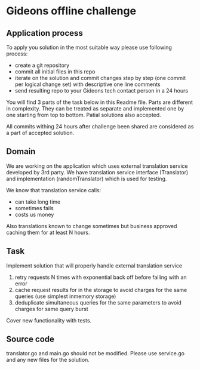 # Gideons offline challenge

## Application process

To apply you solution in the most suitable way please use following process:
* create a git repository
* commit all initial files in this repo
* iterate on the solution and commit changes step by step (one commit per logical change set) with descriptive one line comments
* send resulting repo to your Gideons tech contact person in a 24 hours

You will find 3 parts of the task below in this Readme file. Parts are different in complexity.
They can be treated as separate and implemented one by one starting from top to bottom.
Patial solutions also accepted.

All commits withing 24 hours after challenge been shared are considered as a part of accepted solution.

## Domain

We are working on the application which uses external translation service developed by 3rd party. We have translation service interface (Translator) and implementation (randomTranslator) which is used for testing.

We know that translation service calls:
* can take long time
* sometimes fails
* costs us money

Also translations known to change sometimes but business approved caching them for at least N hours.

## Task

Implement solution that will properly handle external translation service
1. retry requests N times with exponential back off before failing with an error
2. cache request results for in the storage to avoid charges for the same queries (use simplest inmemory storage)
3. deduplicate simultaneous queries for the same parameters to avoid charges for same query burst

Cover new functionality with tests.

## Source code

translator.go and main.go should not be modified. Please use service.go and any new files for the solution.